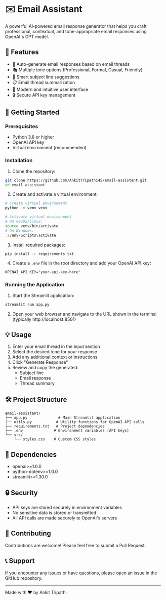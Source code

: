 # ✉️ Email Assistant

A powerful AI-powered email response generator that helps you craft professional, contextual, and tone-appropriate email responses using OpenAI's GPT model.

## 🌟 Features

- 📧 Auto-generate email responses based on email threads
- 🎭 Multiple tone options (Professional, Formal, Casual, Friendly)
- 📝 Smart subject line suggestions
- 📋 Email thread summarization
- 🎨 Modern and intuitive user interface
- 🔒 Secure API key management

## 🚀 Getting Started

### Prerequisites

- Python 3.8 or higher
- OpenAI API key
- Virtual environment (recommended)

### Installation

1. Clone the repository:
```bash
git clone https://github.com/AnkitTripathi45/email-assistant.git
cd email-assistant
```

2. Create and activate a virtual environment:
```bash
# Create virtual environment
python -m venv venv

# Activate virtual environment
# On macOS/Linux:
source venv/bin/activate
# On Windows:
.\venv\Scripts\activate
```

3. Install required packages:
```bash
pip install -r requirements.txt
```

4. Create a `.env` file in the root directory and add your OpenAI API key:
```
OPENAI_API_KEY="your-api-key-here"
```

### Running the Application

1. Start the Streamlit application:
```bash
streamlit run app.py
```

2. Open your web browser and navigate to the URL shown in the terminal (typically http://localhost:8501)

## 💡 Usage

1. Enter your email thread in the input section
2. Select the desired tone for your response
3. Add any additional context or instructions
4. Click "Generate Response"
5. Review and copy the generated:
   - Subject line
   - Email response
   - Thread summary

## 🛠️ Project Structure

```
email-assistant/
├── app.py              # Main Streamlit application
├── utils.py           # Utility functions for OpenAI API calls
├── requirements.txt   # Project dependencies
├── .env              # Environment variables (API keys)
└── src/
    └── styles.css    # Custom CSS styles
```

## 🔧 Dependencies

- openai>=1.0.0
- python-dotenv>=1.0.0
- streamlit>=1.30.0

## 🔒 Security

- API keys are stored securely in environment variables
- No sensitive data is stored or transmitted
- All API calls are made securely to OpenAI's servers

## 🤝 Contributing

Contributions are welcome! Please feel free to submit a Pull Request.


## 📞 Support

If you encounter any issues or have questions, please open an issue in the GitHub repository.

---

Made with ❤️ by Ankit Tripathi